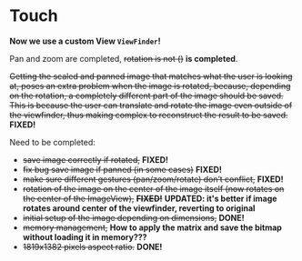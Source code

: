 # Touch

**Now we use a custom View `ViewFinder`!**

Pan and zoom are completed, ~~rotation is not ()~~ **is completed**.

~~Getting the scaled and panned image that matches what the user is looking at, poses an extra problem when the image is rotated, because, depending on the rotation, a completely different part of the image should be saved. This is because the user can translate and rotate the image even outside of the viewfinder, thus making complex to reconstruct the result to be saved.~~
**FIXED!**

Need to be completed:
 - ~~save image correctly if rotated,~~ **FIXED!**
 - ~~fix bug save image if panned (in some cases)~~ **FIXED!**
 - ~~make sure different gestures (pan/zoom/rotate) don’t conflict,~~ **FIXED!**
 - ~~rotation of the image on the center of the image itself (now rotates on the center of the ImageView),~~ ~~**FIXED!**~~ **UPDATED: it's better if image rotates around center of the viewfinder, reverting to original**
 - ~~initial setup of the image depending on dimensions,~~ **DONE!**
 - ~~memory management,~~ **How to apply the matrix and save the bitmap without loading it in memory???**
 - ~~1819x1382 pixels aspect ratio.~~ **DONE!**
